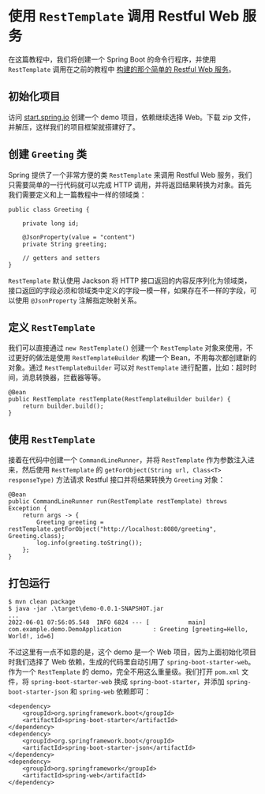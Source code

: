 # 使用 `RestTemplate` 调用 Restful Web 服务

在这篇教程中，我们将创建一个 Spring Boot 的命令行程序，并使用 `RestTemplate` 调用在之前的教程中 [构建的那个简单的 Restful Web 服务](../rest-service/README.md)。

## 初始化项目

访问 [start.spring.io](https://start.spring.io/) 创建一个 demo 项目，依赖继续选择 Web。下载 zip 文件，并解压，这样我们的项目框架就搭建好了。

## 创建 `Greeting` 类

Spring 提供了一个非常方便的类 `RestTemplate` 来调用 Restful Web 服务，我们只需要简单的一行代码就可以完成 HTTP 调用，并将返回结果转换为对象。首先我们需要定义和上一篇教程中一样的领域类：

```
public class Greeting {

	private long id;

	@JsonProperty(value = "content")
	private String greeting;

	// getters and setters
}
```

`RestTemplate` 默认使用 Jackson 将 HTTP 接口返回的内容反序列化为领域类，接口返回的字段必须和领域类中定义的字段一模一样，如果存在不一样的字段，可以使用 `@JsonProperty` 注解指定映射关系。

## 定义 `RestTemplate`

我们可以直接通过 `new RestTemplate()` 创建一个 `RestTemplate` 对象来使用，不过更好的做法是使用 `RestTemplateBuilder` 构建一个 Bean，不用每次都创建新的对象。通过 `RestTemplateBuilder` 可以对 `RestTemplate` 进行配置，比如：超时时间，消息转换器，拦截器等等。

```
@Bean
public RestTemplate restTemplate(RestTemplateBuilder builder) {
	return builder.build();
}
```

## 使用 `RestTemplate`

接着在代码中创建一个 `CommandLineRunner`，并将 `RestTemplate` 作为参数注入进来，然后使用 `RestTemplate` 的 `getForObject(String url, Class<T> responseType)` 方法请求 Restful 接口并将结果转换为 `Greeting` 对象：

```
@Bean
public CommandLineRunner run(RestTemplate restTemplate) throws Exception {
	return args -> {
		Greeting greeting = restTemplate.getForObject("http://localhost:8080/greeting", Greeting.class);
		log.info(greeting.toString());
	};
}
```

## 打包运行

```
$ mvn clean package
$ java -jar .\target\demo-0.0.1-SNAPSHOT.jar
...
2022-06-01 07:56:05.548  INFO 6824 --- [           main] com.example.demo.DemoApplication         : Greeting [greeting=Hello, World!, id=6]
```

不过这里有一点不如意的是，这个 demo 是一个 Web 项目，因为上面初始化项目时我们选择了 Web 依赖，生成的代码里自动引用了 `spring-boot-starter-web`。作为一个 `RestTemplate` 的 demo，完全不用这么重量级。我们打开 `pom.xml` 文件，将 `spring-boot-starter-web` 换成 `spring-boot-starter`，并添加 `spring-boot-starter-json` 和 `spring-web` 依赖即可：

```
<dependency>
	<groupId>org.springframework.boot</groupId>
	<artifactId>spring-boot-starter</artifactId>
</dependency>
<dependency>
	<groupId>org.springframework.boot</groupId>
	<artifactId>spring-boot-starter-json</artifactId>
</dependency>
<dependency>
	<groupId>org.springframework</groupId>
	<artifactId>spring-web</artifactId>
</dependency>
```
